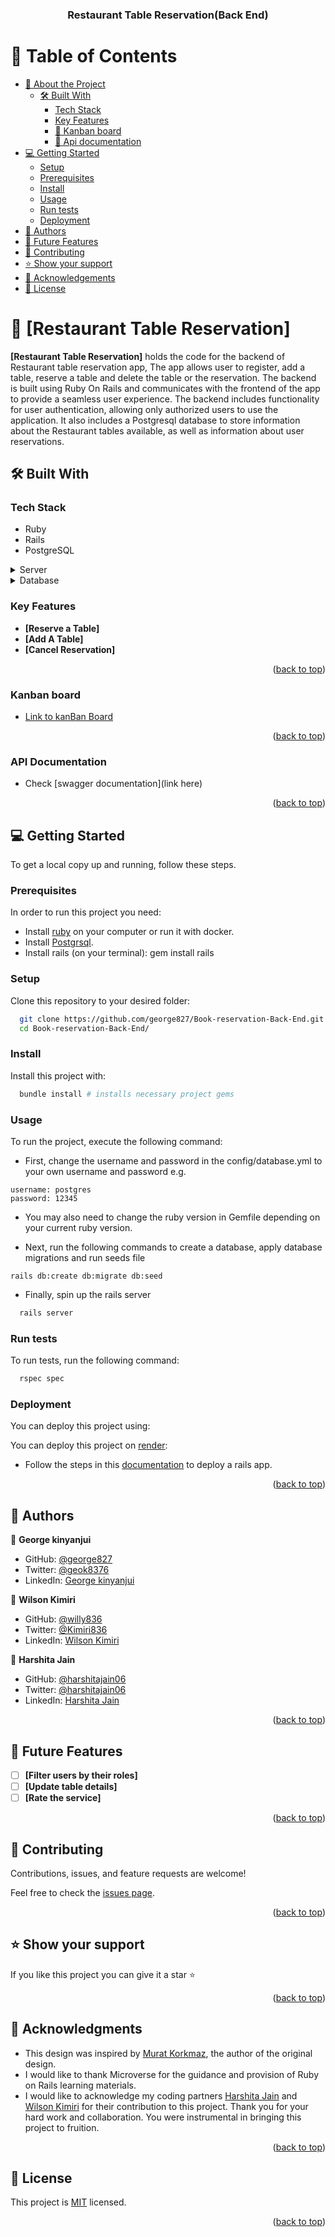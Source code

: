<a name="readme-top"></a>

<div align="center">

  <h3><b>Restaurant Table Reservation(Back End)</b></h3>

</div>

<!-- TABLE OF CONTENTS -->

# 📗 Table of Contents

- [📖 About the Project](#about-project)
  - [🛠 Built With](#built-with)
    - [Tech Stack](#tech-stack)
    - [Key Features](#key-features)
    - [🚀 Kanban board](#kanban)
    - [🚀 Api documentation](#api-documentation)
- [💻 Getting Started](#getting-started)
  - [Setup](#setup)
  - [Prerequisites](#prerequisites)
  - [Install](#install)
  - [Usage](#usage)
  - [Run tests](#run-tests)
  - [Deployment](#deployment)
- [👥 Authors](#authors)
- [🔭 Future Features](#future-features)
- [🤝 Contributing](#contributing)
- [⭐️ Show your support](#support)
- [🙏 Acknowledgements](#acknowledgements)
- [📝 License](#license)

# 📖 [Restaurant Table Reservation] <a name="about-project"></a>

**[Restaurant Table Reservation]** holds the code for the backend of Restaurant table reservation app, The app allows user to register, add a table, reserve a table and delete the table or the reservation. The backend is built using Ruby On Rails and communicates with the frontend of the app to provide a seamless user experience. The backend includes functionality for user authentication, allowing only authorized users to use the application. It also includes a Postgresql database to store information about the Restaurant tables available, as well as information about user reservations.

## 🛠 Built With <a name="built-with"></a>

### Tech Stack <a name="tech-stack"></a>

- Ruby
- Rails
- PostgreSQL

<details>
  <summary>Server</summary>
  <ul>
    <li><a href="https://rubyonrails.org/">Rails</a></li>
  </ul>
</details>

<details>
<summary>Database</summary>
  <ul>
    <li><a href="https://www.postgresql.org/">PostgreSQL</a></li>
  </ul>
</details>

<!-- Features -->

### Key Features <a name="key-features"></a>

- **[Reserve a Table]**
- **[Add A Table]**
- **[Cancel Reservation]**

<p align="right">(<a href="#readme-top">back to top</a>)</p>

### Kanban board <a name="kanban"></a>

- [Link to kanBan Board](https://github.com/users/george827/projects/8)

<p align="right">(<a href="#readme-top">back to top</a>)</p>

### API Documentation <a name="api-documentation"></a>

- Check [swagger documentation](link here)

<p align="right">(<a href="#readme-top">back to top</a>)</p>

## 💻 Getting Started <a name="getting-started"></a>

To get a local copy up and running, follow these steps.

### Prerequisites

In order to run this project you need:

- Install [ruby](https://www.ruby-lang.org/en/) on your computer or run it with docker.
- Install [Postgrsql](https://www.postgresql.org/).
- Install rails (on your terminal): gem install rails

### Setup

Clone this repository to your desired folder:

```sh
  git clone https://github.com/george827/Book-reservation-Back-End.git
  cd Book-reservation-Back-End/
```

### Install

Install this project with:

```sh
  bundle install # installs necessary project gems
```

### Usage

To run the project, execute the following command:

- First, change the username and password in the config/database.yml to your own username and password e.g.

```
username: postgres
password: 12345
```

- You may also need to change the ruby version in Gemfile depending on your current ruby version.

- Next, run the following commands to create a database, apply database migrations and run seeds file

```
rails db:create db:migrate db:seed
```

- Finally, spin up the rails server

```sh
  rails server
```

### Run tests

To run tests, run the following command:

```sh
  rspec spec
```

### Deployment

You can deploy this project using:

You can deploy this project on [render](https://render.com/):

- Follow the steps in this [documentation](https://render.com/docs/deploy-rails) to deploy a rails app.

<p align="right">(<a href="#readme-top">back to top</a>)</p>

## 👥 Authors <a name="authors"></a>

👤 **George kinyanjui**

- GitHub: [@george827](https://github.com/george827)
- Twitter: [@geok8376](https://twitter.com/geok8376)
- LinkedIn: [George kinyanjui](https://www.linkedin.com/in/georgekinyanjui/)

👤 **Wilson Kimiri**

- GitHub: [@willy836](https://github.com/willy836)
- Twitter: [@Kimiri836](https://twitter.com/kimiri836/)
- LinkedIn: [Wilson Kimiri](https://www.linkedin.com/in/wilson-kimiri/)

👤 **Harshita Jain**

- GitHub: [@harshitajain06](https://github.com/harshitajain06)
- Twitter: [@harshitajain06](https://twitter.com/harshitajain06)
- LinkedIn: [Harshita Jain](https://linkedin.com/in/HarshitaJain)

<p align="right">(<a href="#readme-top">back to top</a>)</p>

<!-- FUTURE FEATURES -->

## 🔭 Future Features <a name="future-features"></a>

- [ ] **[Filter users by their roles]**
- [ ] **[Update table details]**
- [ ] **[Rate the service]**

<p align="right">(<a href="#readme-top">back to top</a>)</p>

<!-- CONTRIBUTING -->

## 🤝 Contributing <a name="contributing"></a>

Contributions, issues, and feature requests are welcome!

Feel free to check the [issues page](https://github.com/george827/Book-reservation-Back-End/issues).

<p align="right">(<a href="#readme-top">back to top</a>)</p>

<!-- SUPPORT -->

## ⭐️ Show your support <a name="support"></a>

If you like this project you can give it a star ⭐️

<p align="right">(<a href="#readme-top">back to top</a>)</p>

<!-- ACKNOWLEDGEMENTS -->

## 🙏 Acknowledgments <a name="acknowledgements"></a>

- This design was inspired by [Murat Korkmaz](https://www.behance.net/muratk), the author of the original design.
- I would like to thank Microverse for the guidance and provision of Ruby on Rails learning materials.
- I would like to acknowledge my coding partners [Harshita Jain](https://github.com/harshitajain06) and [Wilson Kimiri](https://github.com/willy836) for their contribution to this project. Thank you for your hard work and collaboration. You were instrumental in bringing this project to fruition.

<p align="right">(<a href="#readme-top">back to top</a>)</p>

## 📝 License <a name="license"></a>

This project is [MIT](https://github.com/george827/Book-reservation-Back-End/blob/dev/LICENSE) licensed.

<p align="right">(<a href="#readme-top">back to top</a>)</p>
